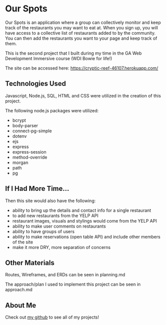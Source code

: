 # Our Spots

Our Spots is an application where a group can collectively monitor and keep track of the restaurants you may want to eat at. When you sign up, you will have access to a collective list of restaurants added to by the community. You can then add the restaurants you want to your page and keep track of them.

This is the second project that I built during my time in the GA Web Development Immersive course (WDI Bowie for life!)

The site can be accessed here: https://cryptic-reef-46107.herokuapp.com/

## Technologies Used
Javascript, Node.js, SQL, HTML and CSS were utilized in the creation of this project.

The following node.js packages were utilized:

- bcrypt
- body-parser
- connect-pg-simple
- dotenv
- ejs
- express
- express-session
- method-override
- morgan
- path
- pg

## If I Had More Time...

Then this site would also have the following:
- ability to bring up the details and contact info for a single restaurant
- to add new restaurants from the YELP API
- restaurant images, visuals and stylings would come from the YELP API
- ability to make user comments on restaurants
- ability to have groups of users
- ability to make reservations (open table API) and include other members of the site
- make it more DRY, more separation of concerns

## Other Materials

Routes, Wireframes, and ERDs can be seen in planning.md

The approach/plan I used to implement this project can be seen in approach.md

## About Me
Check out [my github](https://github.com/LGOLIK) to see all of my projects!
